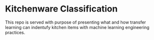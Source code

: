 # Kitchenware Classification
This repo is served with purpose of presenting what and how transfer learning can indentufy kitchen items with machine learning engineering practices.
